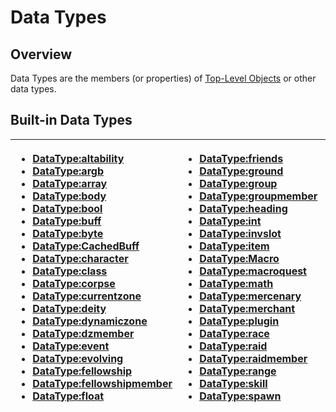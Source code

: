 # Data Types

## Overview

Data Types are the members \(or properties\) of [Top-Level Objects](../top-level-objects/) or other data types.

## Built-in Data Types

<table>
  <thead>
    <tr>
      <th style="text-align:left">
        <ul>
          <li><a href="datatype-altability.md">DataType:altability</a>
          </li>
          <li><a href="datatype-argb.md">DataType:argb</a>
          </li>
          <li><a href="datatype-array.md">DataType:array</a>
          </li>
          <li><a href="datatype-body.md">DataType:body</a>
          </li>
          <li><a href="datatype-bool.md">DataType:bool</a>
          </li>
          <li><a href="datatype-buff.md">DataType:buff</a>
          </li>
          <li><a href="datatype-byte.md">DataType:byte</a>
          </li>
          <li><a href="datatype-cachedbuff.md">DataType:CachedBuff</a>
          </li>
          <li><a href="datatype-character.md">DataType:character</a>
          </li>
          <li><a href="datatype-class.md">DataType:class</a>
          </li>
          <li><a href="datatype-corpse.md">DataType:corpse</a>
          </li>
          <li><a href="datatype-currentzone.md">DataType:currentzone</a>
          </li>
          <li><a href="datatype-deity.md">DataType:deity</a>
          </li>
          <li><a href="datatype-dynamiczone.md">DataType:dynamiczone</a>
          </li>
          <li><a href="datatype-dzmember.md">DataType:dzmember</a>
          </li>
          <li><a href="datatype-event.md">DataType:event</a>
          </li>
          <li><a href="datatype-evolving.md">DataType:evolving</a>
          </li>
          <li><a href="datatype-fellowship.md">DataType:fellowship</a>
          </li>
          <li><a href="datatype-fellowshipmember.md">DataType:fellowshipmember</a>
          </li>
          <li><a href="datatype-float.md">DataType:float</a>
          </li>
        </ul>
      </th>
      <th style="text-align:left">
        <ul>
          <li><a href="datatype-friends.md">DataType:friends</a>
          </li>
          <li><a href="datatype-ground.md">DataType:ground</a>
          </li>
          <li><a href="datatype-group.md">DataType:group</a>
          </li>
          <li><a href="datatype-groupmember.md">DataType:groupmember</a>
          </li>
          <li><a href="datatype-heading.md">DataType:heading</a>
          </li>
          <li><a href="datatype-int.md">DataType:int</a>
          </li>
          <li><a href="datatype-invslot.md">DataType:invslot</a>
          </li>
          <li><a href="datatype-item.md">DataType:item</a>
          </li>
          <li><a href="datatype-macro.md">DataType:Macro</a>
          </li>
          <li><a href="datatype-macroquest.md">DataType:macroquest</a>
          </li>
          <li><a href="datatype-math.md">DataType:math</a>
          </li>
          <li><a href="datatype-mercenary.md">DataType:mercenary</a>
          </li>
          <li><a href="datatype-merchant.md">DataType:merchant</a>
          </li>
          <li><a href="datatype-plugin.md">DataType:plugin</a>
          </li>
          <li><a href="datatype-race.md">DataType:race</a>
          </li>
          <li><a href="datatype-raid.md">DataType:raid</a>
          </li>
          <li><a href="datatype-raidmember.md">DataType:raidmember</a>
          </li>
          <li><a href="datatype-range.md">DataType:range</a>
          </li>
          <li><a href="datatype-skill.md">DataType:skill</a>
          </li>
          <li><a href="datatype-spawn.md">DataType:spawn</a>
          </li>
        </ul>
      </th>
      <th style="text-align:left">
        <ul>
          <li><a href="datatype-spell.md">DataType:spell</a>
          </li>
          <li><a href="datatype-string.md">DataType:string</a>
          </li>
          <li><a href="datatype-switch.md">DataType:switch</a>
          </li>
          <li><a href="datatype-target.md">DataType:target</a>
          </li>
          <li><a href="datatype-task.md">DataType:task</a>
          </li>
          <li><a href="./">Datatype:taskmember</a>
          </li>
          <li><a href="./">DataType:taskmember</a>
          </li>
          <li><a href="datatype-ticks.md">DataType:ticks</a>
          </li>
          <li><a href="datatype-time.md">DataType:time</a>
          </li>
          <li><a href="datatype-timer.md">DataType:timer</a>
          </li>
          <li><a href="datatype-type.md">DataType:type</a>
          </li>
          <li><a href="datatype-window.md">DataType:window</a>
          </li>
          <li><a href>DataType:xtaggrocount</a>
          </li>
          <li><a href="datatype-xtarget.md">DataType:xtarget</a>
          </li>
          <li><a href="datatype-zone.md">DataType:zone</a>
          </li>
        </ul>
      </th>
    </tr>
  </thead>
  <tbody></tbody>
</table>


